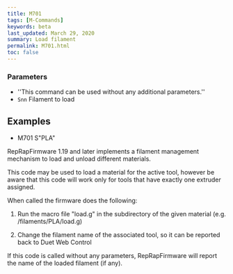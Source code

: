 ```yaml
---
title: M701
tags: [M-Commands] 
keywords: beta 
last_updated: March 29, 2020 
summary: Load filament 
permalink: M701.html
toc: false 
---
```



### Parameters

* ''This command can be used without any additional parameters.''
* `Snn` Filament to load

## Examples

* M701 S"PLA"

RepRapFirmware 1.19 and later implements a filament management mechanism to load and unload different materials.

This code may be used to load a material for the active tool, however be aware that this code will work only for tools that have exactly one extruder assigned.

When called the firmware does the following:

1) Run the macro file "load.g" in the subdirectory of the given material (e.g. /filaments/PLA/load.g)

2) Change the filament name of the associated tool, so it can be reported back to Duet Web Control

If this code is called without any parameters, RepRapFirmware will report the name of the loaded filament (if any).

